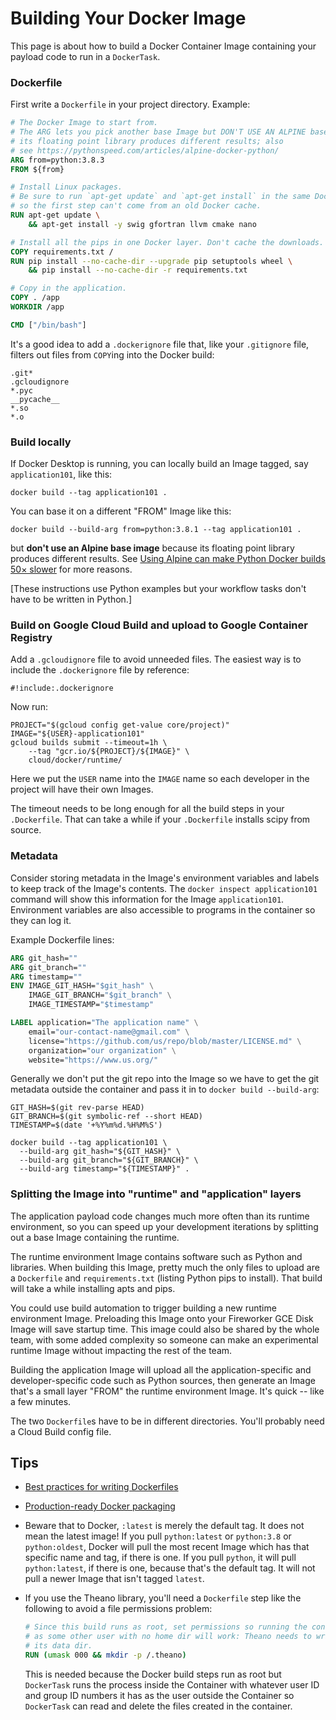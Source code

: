 # Building Your Docker Image

This page is about how to build a Docker Container Image containing your payload
code to run in a `DockerTask`.


### Dockerfile

First write a `Dockerfile` in your project directory. Example:

```Dockerfile
# The Docker Image to start from.
# The ARG lets you pick another base Image but DON'T USE AN ALPINE base since
# its floating point library produces different results; also
# see https://pythonspeed.com/articles/alpine-docker-python/
ARG from=python:3.8.3
FROM ${from}

# Install Linux packages.
# Be sure to run `apt-get update` and `apt-get install` in the same Docker layer
# so the first step can't come from an old Docker cache.
RUN apt-get update \
    && apt-get install -y swig gfortran llvm cmake nano

# Install all the pips in one Docker layer. Don't cache the downloads.
COPY requirements.txt /
RUN pip install --no-cache-dir --upgrade pip setuptools wheel \
    && pip install --no-cache-dir -r requirements.txt

# Copy in the application.
COPY . /app
WORKDIR /app

CMD ["/bin/bash"]
```

It's a good idea to add a `.dockerignore` file that, like your
`.gitignore` file, filters out files from `COPY`ing into the Docker build:

```gitignore
.git*
.gcloudignore
*.pyc
__pycache__
*.so
*.o
```


### Build locally

If Docker Desktop is running, you can locally build an Image tagged,
say `application101`, like this:

```shell script
docker build --tag application101 .
```

You can base it on a different "FROM" Image like this:

```shell script
docker build --build-arg from=python:3.8.1 --tag application101 .
```

but **don't use an Alpine base image** because its floating point library produces
different results. See [Using Alpine can make Python Docker builds 50×
slower](https://pythonspeed.com/articles/alpine-docker-python/) for more reasons.

[These instructions use Python examples but your workflow tasks don't have to
be written in Python.]


### Build on Google Cloud Build and upload to Google Container Registry

Add a `.gcloudignore` file to avoid unneeded files. The easiest way is to
include the `.dockerignore` file by reference:

```gitignore
#!include:.dockerignore
```

Now run:

```shell script
PROJECT="$(gcloud config get-value core/project)"
IMAGE="${USER}-application101"
gcloud builds submit --timeout=1h \
    --tag "gcr.io/${PROJECT}/${IMAGE}" \
    cloud/docker/runtime/
```

Here we put the `USER` name into the `IMAGE` name so each developer in
the project will have their own Images.

The timeout needs to be long enough for all the build steps in your `.Dockerfile`.
That can take a while if your `.Dockerfile` installs scipy from source.


### Metadata
Consider storing metadata in the Image's environment variables and labels to keep
track of the Image's contents. The `docker inspect application101` command will
show this information for the Image `application101`.
Environment variables are also accessible to programs in the container so they
can log it.

Example Dockerfile lines:

```Dockerfile
ARG git_hash=""
ARG git_branch=""
ARG timestamp=""
ENV IMAGE_GIT_HASH="$git_hash" \
	IMAGE_GIT_BRANCH="$git_branch" \
	IMAGE_TIMESTAMP="$timestamp"

LABEL application="The application name" \
    email="our-contact-name@gmail.com" \
    license="https://github.com/us/repo/blob/master/LICENSE.md" \
    organization="our organization" \
    website="https://www.us.org/"
```

Generally we don't put the git repo into the Image so we have to get the
git metadata outside the container and pass it in to `docker build --build-arg`:

```shell script
GIT_HASH=$(git rev-parse HEAD)
GIT_BRANCH=$(git symbolic-ref --short HEAD)
TIMESTAMP=$(date '+%Y%m%d.%H%M%S')

docker build --tag application101 \
  --build-arg git_hash="${GIT_HASH}" \
  --build-arg git_branch="${GIT_BRANCH}" \
  --build-arg timestamp="${TIMESTAMP}" .
```


### Splitting the Image into "runtime" and "application" layers

The application payload code changes much more often than its runtime
environment, so you can speed up your development iterations by splitting
out a base Image containing the runtime.

The runtime environment Image contains software such as Python and libraries.
When building this Image, pretty much the only files to upload are a
`Dockerfile` and `requirements.txt` (listing Python pips to install).
That build will take a while installing apts and pips.

You could use build automation to trigger building a new runtime environment
Image. Preloading this Image onto your Fireworker GCE Disk Image will save
startup time. This image could also be shared by the whole team, with some
added complexity so someone can make an experimental runtime Image without
impacting the rest of the team.

Building the application Image will upload all the application-specific and
developer-specific code such as Python sources, then generate an Image that's
a small layer "FROM" the runtime environment Image. It's quick -- like a few
minutes.

The two `Dockerfile`s have to be in different directories. You'll probably
need a Cloud Build config file.


## Tips

* [Best practices for writing Dockerfiles](https://docs.docker.com/develop/develop-images/dockerfile_best-practices/)

* [Production-ready Docker packaging](https://pythonspeed.com/docker/)

* Beware that to Docker, `:latest` is merely the default tag. It does not mean the
latest image! If you pull `python:latest` or `python:3.8` or `python:oldest`,
Docker will pull the most recent Image which has that specific name and tag, if
there is one. If you pull `python`, it will pull `python:latest`, if there is one,
because that's the default tag. It will not pull a newer Image that isn't tagged
`latest`.

* If you use the Theano library, you'll need a `Dockerfile` step like the
following to avoid a file permissions problem:

  ```dockerfile
  # Since this build runs as root, set permissions so running the container
  # as some other user with no home dir will work: Theano needs to write into
  # its data dir.
  RUN (umask 000 && mkdir -p /.theano)
  ```

  This is needed because the Docker build steps run as root but `DockerTask`
  runs the process inside the Container with whatever user ID and group ID
  numbers it has as the user outside the Container so `DockerTask` can read and
  delete the files created in the container.
